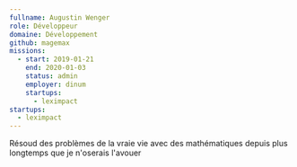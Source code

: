 ```yaml
---
fullname: Augustin Wenger
role: Développeur
domaine: Développement
github: magemax
missions:
  - start: 2019-01-21
    end: 2020-01-03
    status: admin
    employer: dinum
    startups:
      - leximpact
startups:
  - leximpact
---
```

Résoud des problèmes de la vraie vie avec des mathématiques depuis plus longtemps que je n'oserais l'avouer